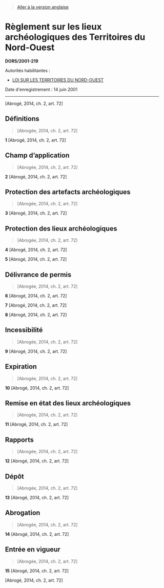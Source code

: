 > [Aller à la version anglaise](/en/Regulations/Statutory%20Orders%20and%20Regulations/2001/219.md)

# Règlement sur les lieux archéologiques des Territoires du Nord-Ouest

**DORS/2001-219**

Autorités habilitantes : 
- [LOI SUR LES TERRITOIRES DU NORD-OUEST](/fr/Lois/Lois%20du%20Canada/2014/ch.%202,%20art.%202.md)

Date d'enregistrement : 14 juin 2001

----------


[Abrogé, 2014, ch. 2, art. 72]



## Définitions
> [Abrogée, 2014, ch. 2, art. 72]



**1** [Abrogé, 2014, ch. 2, art. 72]




## Champ d’application
> [Abrogée, 2014, ch. 2, art. 72]



**2** [Abrogé, 2014, ch. 2, art. 72]




## Protection des artefacts archéologiques
> [Abrogée, 2014, ch. 2, art. 72]



**3** [Abrogé, 2014, ch. 2, art. 72]




## Protection des lieux archéologiques
> [Abrogée, 2014, ch. 2, art. 72]



**4** [Abrogé, 2014, ch. 2, art. 72]



**5** [Abrogé, 2014, ch. 2, art. 72]




## Délivrance de permis
> [Abrogée, 2014, ch. 2, art. 72]



**6** [Abrogé, 2014, ch. 2, art. 72]



**7** [Abrogé, 2014, ch. 2, art. 72]



**8** [Abrogé, 2014, ch. 2, art. 72]




## Incessibilité
> [Abrogée, 2014, ch. 2, art. 72]



**9** [Abrogé, 2014, ch. 2, art. 72]




## Expiration
> [Abrogée, 2014, ch. 2, art. 72]



**10** [Abrogé, 2014, ch. 2, art. 72]




## Remise en état des lieux archéologiques
> [Abrogée, 2014, ch. 2, art. 72]



**11** [Abrogé, 2014, ch. 2, art. 72]




## Rapports
> [Abrogée, 2014, ch. 2, art. 72]



**12** [Abrogé, 2014, ch. 2, art. 72]




## Dépôt
> [Abrogée, 2014, ch. 2, art. 72]



**13** [Abrogé, 2014, ch. 2, art. 72]




## Abrogation
> [Abrogée, 2014, ch. 2, art. 72]



**14** [Abrogé, 2014, ch. 2, art. 72]




## Entrée en vigueur
> [Abrogée, 2014, ch. 2, art. 72]



**15** [Abrogé, 2014, ch. 2, art. 72]


[Abrogé, 2014, ch. 2, art. 72]


